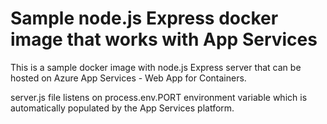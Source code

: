 # Sample node.js Express docker image that works with App Services

This is a sample docker image with node.js Express server that can be hosted on Azure App Services - Web App for Containers.

server.js file listens on process.env.PORT environment variable which is automatically populated by the App Services platform.
